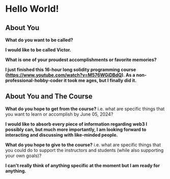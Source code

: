 # Hello World!

## About You

**What do you want to be called?**

**I would like to be called Victor.**

**What is one of your proudest accomplishments or favorite memories?**

**I just finished this 16-hour long solidity programming course (https://www.youtube.com/watch?v=M576WGiDBdQ). As a non-professional-hobby-coder it took me ages, but I finally did it.**

## About You and The Course

**What do you hope to get from the course?** i.e. what are specific things that you want to learn or accomplish by June 05, 2024?

**I would like to absorb every piece of information regarding web3 I possibly can, but much more importantly, I am looking forward to interacting and discussing with like-minded people.**

**What do you hope to give to the course?** i.e. what are specific things that you could do to support the instructors and students (while also supporting your own goals)?

**I can't really think of anything specific at the moment but I am ready for anything.**

